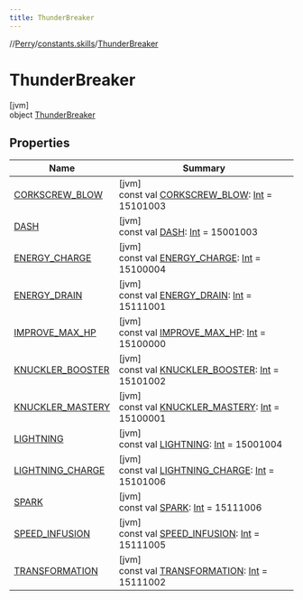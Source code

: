 ```yaml
---
title: ThunderBreaker
---
```

//[Perry](../../../index.html)/[constants.skills](../index.html)/[ThunderBreaker](index.html)



# ThunderBreaker



[jvm]\
object [ThunderBreaker](index.html)



## Properties


| Name | Summary |
|---|---|
| [CORKSCREW_BLOW](-c-o-r-k-s-c-r-e-w_-b-l-o-w.html) | [jvm]<br>const val [CORKSCREW_BLOW](-c-o-r-k-s-c-r-e-w_-b-l-o-w.html): [Int](https://kotlinlang.org/api/latest/jvm/stdlib/kotlin/-int/index.html) = 15101003 |
| [DASH](-d-a-s-h.html) | [jvm]<br>const val [DASH](-d-a-s-h.html): [Int](https://kotlinlang.org/api/latest/jvm/stdlib/kotlin/-int/index.html) = 15001003 |
| [ENERGY_CHARGE](-e-n-e-r-g-y_-c-h-a-r-g-e.html) | [jvm]<br>const val [ENERGY_CHARGE](-e-n-e-r-g-y_-c-h-a-r-g-e.html): [Int](https://kotlinlang.org/api/latest/jvm/stdlib/kotlin/-int/index.html) = 15100004 |
| [ENERGY_DRAIN](-e-n-e-r-g-y_-d-r-a-i-n.html) | [jvm]<br>const val [ENERGY_DRAIN](-e-n-e-r-g-y_-d-r-a-i-n.html): [Int](https://kotlinlang.org/api/latest/jvm/stdlib/kotlin/-int/index.html) = 15111001 |
| [IMPROVE_MAX_HP](-i-m-p-r-o-v-e_-m-a-x_-h-p.html) | [jvm]<br>const val [IMPROVE_MAX_HP](-i-m-p-r-o-v-e_-m-a-x_-h-p.html): [Int](https://kotlinlang.org/api/latest/jvm/stdlib/kotlin/-int/index.html) = 15100000 |
| [KNUCKLER_BOOSTER](-k-n-u-c-k-l-e-r_-b-o-o-s-t-e-r.html) | [jvm]<br>const val [KNUCKLER_BOOSTER](-k-n-u-c-k-l-e-r_-b-o-o-s-t-e-r.html): [Int](https://kotlinlang.org/api/latest/jvm/stdlib/kotlin/-int/index.html) = 15101002 |
| [KNUCKLER_MASTERY](-k-n-u-c-k-l-e-r_-m-a-s-t-e-r-y.html) | [jvm]<br>const val [KNUCKLER_MASTERY](-k-n-u-c-k-l-e-r_-m-a-s-t-e-r-y.html): [Int](https://kotlinlang.org/api/latest/jvm/stdlib/kotlin/-int/index.html) = 15100001 |
| [LIGHTNING](-l-i-g-h-t-n-i-n-g.html) | [jvm]<br>const val [LIGHTNING](-l-i-g-h-t-n-i-n-g.html): [Int](https://kotlinlang.org/api/latest/jvm/stdlib/kotlin/-int/index.html) = 15001004 |
| [LIGHTNING_CHARGE](-l-i-g-h-t-n-i-n-g_-c-h-a-r-g-e.html) | [jvm]<br>const val [LIGHTNING_CHARGE](-l-i-g-h-t-n-i-n-g_-c-h-a-r-g-e.html): [Int](https://kotlinlang.org/api/latest/jvm/stdlib/kotlin/-int/index.html) = 15101006 |
| [SPARK](-s-p-a-r-k.html) | [jvm]<br>const val [SPARK](-s-p-a-r-k.html): [Int](https://kotlinlang.org/api/latest/jvm/stdlib/kotlin/-int/index.html) = 15111006 |
| [SPEED_INFUSION](-s-p-e-e-d_-i-n-f-u-s-i-o-n.html) | [jvm]<br>const val [SPEED_INFUSION](-s-p-e-e-d_-i-n-f-u-s-i-o-n.html): [Int](https://kotlinlang.org/api/latest/jvm/stdlib/kotlin/-int/index.html) = 15111005 |
| [TRANSFORMATION](-t-r-a-n-s-f-o-r-m-a-t-i-o-n.html) | [jvm]<br>const val [TRANSFORMATION](-t-r-a-n-s-f-o-r-m-a-t-i-o-n.html): [Int](https://kotlinlang.org/api/latest/jvm/stdlib/kotlin/-int/index.html) = 15111002 |

